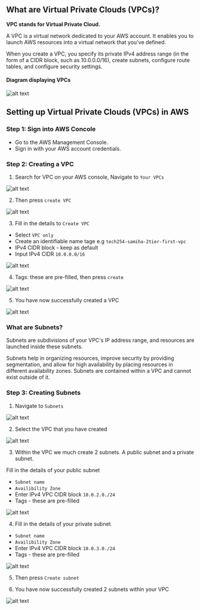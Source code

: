 ## What are Virtual Private Clouds (VPCs)?

**VPC stands for Virtual Private Cloud.** 

A VPC is a virtual network dedicated to your AWS account. It enables you to launch AWS resources into a virtual network that you've defined. 

When you create a VPC, you specify its private IPv4 address range (in the form of a CIDR block, such as 10.0.0.0/16), create subnets, configure route tables, and configure security settings.

#### Diagram displaying VPCs

![alt text](diagram1.png)

## Setting up Virtual Private Clouds (VPCs) in AWS

### Step 1: Sign into AWS Concole

- Go to the AWS Management Console. <br>
- Sign in with your AWS account credentials.

### Step 2: Creating a VPC

1. Search for VPC on your AWS console, Navigate to `Your VPCs`

![alt text](v1.png)

2. Then press `create VPC`

![alt text](v2.png)

3. Fill in the details to `Create VPC`
- Select `VPC only`
- Create an identifiable name tage e.g `tech254-samiha-2tier-first-vpc`
- IPv4 CIDR block - keep as default 
- Input IPv4 CIDR `10.0.0.0/16`

![alt text](v3.png)

4. Tags: these are pre-filled, then press `create`

![alt text](v4.png)

5. You have now successfully created a VPC

![alt text](v5.png)

### What are Subnets?

Subnets are subdivisions of your VPC's IP address range, and resources are launched inside these subnets. 

Subnets help in organizing resources, improve security by providing segmentation, and allow for high availability by placing resources in different availability zones. Subnets are contained within a VPC and cannot exist outside of it.

### Step 3: Creating Subnets

1. Navigate to `Subnets`

![alt text](v6.png)

2. Select the VPC that you have created 

![alt text](v7.png)

3. Within the VPC we much create 2 subnets. A public subnet and a private subnet.

Fill in the details of your public subnet 
- `Subnet name`
- `Availibility Zone`
- Enter IPv4 VPC CIDR block `10.0.2.0./24`
- Tags - these are pre-filled

![alt text](v8.png)

4. Fill in the details of your private subnet 
- `Subnet name`
- `Availibility Zone`
- Enter IPv4 VPC CIDR block `10.0.3.0./24`
- Tags - these are pre-filled

![alt text](v9.png)

5. Then press `Create subnet`


6. You have now successfully created 2 subnets within your VPC 

![alt text](v10.png)

